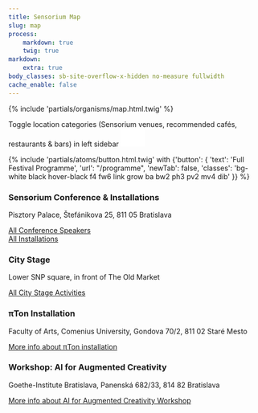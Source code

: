 ```yaml
---
title: Sensorium Map
slug: map
process:
    markdown: true
    twig: true
markdown:
    extra: true
body_classes: sb-site-overflow-x-hidden no-measure fullwidth
cache_enable: false	
---
```


{% include 'partials/organisms/map.html.twig' %}

<div class="modular-row" markdown="1">

Toggle location categories (<span class="ph1 bg-black white fw5">Sensorium venues</span>, recommended <span class="ph1 bg-gold white fw5">cafés</span>, <span class="ph1 bg-green white fw5">restaurants</span> & <span class="ph1 bg-red white fw5">bars</span>) in left sidebar <img class="bg-dark-gray pa1 h2" src="/user/pages/18.locations/icon-googlemaps-sidebar.png" alt="side bar icon">

{% include 'partials/atoms/button.html.twig' with {'button': {
    'text': 'Full Festival Programme',
    'url': "/programme",
    'newTab': false,
    'classes': 'bg-white black hover-black f4 fw6 link grow ba bw2 ph3 pv2 mv4 dib'
}} %}

### Sensorium Conference & Installations

Pisztory Palace, Štefánikova 25, 811 05 Bratislava

[All Conference Speakers](/#speakers_&_artists) <br>
[All Installations](/#installations)

### City Stage

Lower SNP square, in front of The Old Market

[All City Stage Activities](/city-stage)

### πTon Installation

Faculty of Arts, Comenius University, Gondova 70/2, 811 02 Staré Mesto

[More info about πTon installation](/installations/pi-ton)

### Workshop: AI for Augmented Creativity

Goethe-Institute Bratislava, Panenská 682/33, 814 82 Bratislava    

[More info about AI for Augmented Creativity Workshop](/workshops/ai-for-augmented-creativity)

</div>

